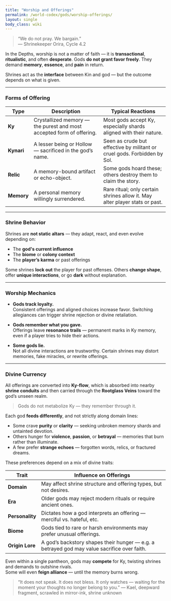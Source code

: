 ```yaml
---
title: "Worship and Offerings"
permalink: /world-codex/gods/worship-offerings/
layout: single
body_class: wiki
---
```


> “We do not pray. We bargain.”  
> — Shrinekeeper Orira, Cycle 4.2

In the Depths, worship is not a matter of faith — it is **transactional**, **ritualistic**, and often **desperate**. Gods **do not grant favor freely**. They demand **memory**, **essence**, and **pain** in return.

Shrines act as the **interface** between Kin and god — but the outcome depends on what is given.

---

### Forms of Offering

| Type         | Description | Typical Reactions |
|--------------|-------------|-------------------|
| **Ky**       | Crystallized memory — the purest and most accepted form of offering. | Most gods accept Ky, especially shards aligned with their nature. |
| **Kynari**  | A lesser being or Hollow — sacrificed in the god’s name. | Seen as crude but effective by militant or cruel gods. Forbidden by Sol. |
| **Relic**    | A memory-bound artifact or echo-object. | Some gods hoard these; others destroy them to claim the story. |
| **Memory**   | A personal memory willingly surrendered. | Rare ritual; only certain shrines allow it. May alter player stats or past. |

---

### Shrine Behavior

Shrines are **not static altars** — they adapt, react, and even evolve depending on:

- The **god's current influence**
- The **biome** or **colony context**
- The **player’s karma** or past offerings

Some shrines **lock out** the player for past offenses. Others **change shape**, offer **unique interactions**, or go **dark** without explanation.

---

### Worship Mechanics

- **Gods track loyalty.**  
  Consistent offerings and aligned choices increase favor. Switching allegiances can trigger shrine rejection or divine retaliation.

- **Gods remember what you gave.**  
  Offerings leave **resonance trails** — permanent marks in Ky memory, even if a player tries to hide their actions.

- **Some gods lie.**  
  Not all divine interactions are trustworthy. Certain shrines may distort memories, fake miracles, or rewrite offerings.

---

### Divine Currency

All offerings are converted into **Ky-flow**, which is absorbed into nearby **shrine conduits** and then carried through the **Rootglass Veins** toward the god’s unseen realm.

> Gods do not metabolize Ky — they remember through it.

Each god **feeds differently**, and not strictly along domain lines:

- Some crave **purity** or **clarity** — seeking unbroken memory shards and untainted devotion.
- Others hunger for **violence**, **passion**, or **betrayal** — memories that burn rather than illuminate.
- A few prefer **strange echoes** — forgotten words, relics, or fractured dreams.

These preferences depend on a mix of divine traits:

| Trait         | Influence on Offerings |
|---------------|-------------------------|
| **Domain**     | May affect shrine structure and offering types, but not desires. |
| **Era**        | Older gods may reject modern rituals or require ancient ones. |
| **Personality**| Dictates how a god interprets an offering — merciful vs. hateful, etc. |
| **Biome**      | Gods tied to rare or harsh environments may prefer unusual offerings. |
| **Origin Lore**| A god’s backstory shapes their hunger — e.g. a betrayed god may value sacrifice over faith. |

Even within a single pantheon, gods may **compete** for Ky, twisting shrines and demands to outshine rivals.  
Some will even **feign alliance** — until the memory burns wrong.

> “It does not speak. It does not bless. It only watches — waiting for the moment your thoughts no longer belong to you.”
> — Kael, deepward fragment, scrawled in mirror-ink, shrine unknown


